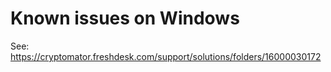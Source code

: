 # Known issues on Windows

See: https://cryptomator.freshdesk.com/support/solutions/folders/16000030172